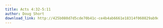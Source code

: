 ```yaml
---
title: Acts 4:32-5:11
author: Doug Short
download_link: http://425b080d7d5cde70b41c-ce4b4ab6661e18314f060829ab9d3455.r81.cf2.rackcdn.com/2014-02-09-acts_4_32_5_11.mp3
---
```


